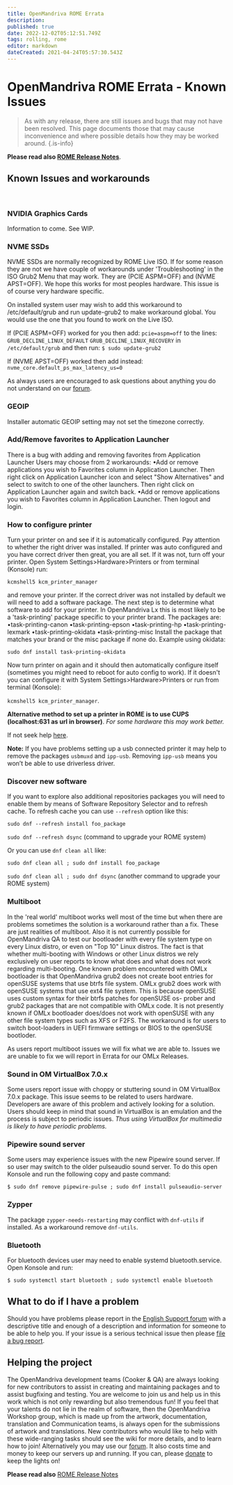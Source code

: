 ```yaml
---
title: OpenMandriva ROME Errata
description: 
published: true
date: 2022-12-02T05:12:51.749Z
tags: rolling, rome
editor: markdown
dateCreated: 2021-04-24T05:57:30.543Z
---
```


# OpenMandriva ROME Errata - Known Issues

> As with any release, there are still issues and bugs that may not have been resolved. This page documents those that may cause inconvenience and where possible details how they may be worked around.
{.is-info}

**Please read also [ROME Release Notes](/distribution/releases/omlxrolling/notes)**.
<br>

## Known Issues and workarounds
<br>

### NVIDIA Graphics Cards
Information to come. See WIP.
<br>

### NVME SSDs
NVME SSDs are normally recognized by ROME Live ISO. If for some reason they are not we have couple of workarounds under 'Troubleshooting' in the ISO Grub2 Menu that may work. They are (PCIE ASPM=OFF) and (NVME APST=OFF). We hope this works for most peoples hardware.
This issue is of course very hardware specific.

On installed system user may wish to add this workaround to /etc/default/grub and
run update-grub2 to make workaround global. You would use the one that you found to
work on the Live ISO.

If (PCIE ASPM=OFF) worked for you then add:
`pcie=aspm=off`
to the lines:
`GRUB_DECLINE_LINUX_DEFAULT`
`GRUB_DECLINE_LINUX_RECOVERY`
in
`/etc/default/grub`
and then run:
`$ sudo update-grub2`

If (NVME APST=OFF) worked then add instead:
`nvme_core.default_ps_max_latency_us=0`

As always users are encouraged to ask questions about anything you do not understand
on our [forum](https://forum.openmandriva.org/).
<br>

### GEOIP
Installer automatic GEOIP setting may not set the timezone correctly.
<br>

### Add/Remove favorites to Application Launcher

There is a bug with adding and removing favorites from Application Launcher
Users may choose from 2 workarounds:
•Add or remove  applications you wish to Favorites column in Application Launcher. Then right click on Application Launcher icon and select "Show Alternatives" and select to switch to one of the other launchers. Then right click on Application Launcher again and switch back.
•Add or remove  applications you wish to Favorites column in Application Launcher. Then logout and login.

### How to configure printer
Turn your printer on and see if it is automatically configured. Pay attention to whether the
right driver was installed. If printer was auto configured and you have correct driver then
great, you are all set.
If it was not, turn off your printer. Open System Settings>Hardware>Printers or from terminal (Konsole) run:

`kcmshell5 kcm_printer_manager`

and remove your printer.
If the correct driver was not installed by default we will need to add a software package.
The next step is to determine what software to add for your printer.
In OpenMandriva Lx this is most likely to be a 'task-printing' package specific to your
printer brand. The packages are:
•task-printing-canon
•task-printing-epson
•task-printing-hp
•task-printing-lexmark
•task-printing-okidata
•task-printing-misc
Install the package that matches your brand or the misc package if none do. Example
using okidata:

`sudo dnf install task-printing-okidata`

Now turn printer on again and it should then automatically configure itself (sometimes you
might need to reboot for auto config to work). If it doesn't you can configure it with System Settings>Hardware>Printers or run from terminal (Konsole):

`kcmshell5 kcm_printer_manager`.

**Alternative method to set up a printer in ROME is to use CUPS (localhost:631 as url in browser)**. *For some hardware this may work better.*

If not seek help [here](https://forum.openmandriva.org/c/en/support).

**Note:** If you have problems setting up a usb connected printer it may help to remove the packages `usbmuxd` and `ipp-usb`. Removing `ipp-usb` means you won’t be able to use driverless driver.
<br>

### Discover new software
If you want to explore also additional repositories packages you will need to enable them
by means of Software Repository Selector and to refresh cache. To refresh cache you can use `--refresh` option like this:

`sudo dnf --refresh install foo_package`

`sudo dnf --refresh dsync` (command to upgrade your ROME system)

Or you can use `dnf clean all` like:

`sudo dnf clean all ; sudo dnf install foo_package`

`sudo dnf clean all ; sudo dnf dsync` (another command to upgrade your ROME system)
<br>

### Multiboot
In the 'real world' multiboot works well most of the time but when there are problems
sometimes the solution is a workaround rather than a fix. These are just realities of
multiboot.
Also it is not currently possible for OpenMandriva QA to test our bootloader with every file
system type on every Linux distro, or even on "Top 10" Linux distros. The fact is that
whether multi-booting with Windows or other Linux distros we rely exclusively on user
reports to know what does and what does not work regarding multi-booting.
One known problem encountered with OMLx bootloader is that OpenMandriva grub2 does
not create boot entries for openSUSE systems that use btrfs file system. OMLx grub2 does
work with openSUSE systems that use ext4 file system.
This is because openSUSE uses custom syntax for their btrfs patches for openSUSE os-
prober and grub2 packages that are not compatible with OMLx code. It is not presently
known if OMLx bootloader does/does not work with openSUSE with any other file system
types such as XFS or F2FS.
The workaround is for users to switch boot-loaders in UEFI firmware settings or BIOS to the openSUSE bootloder.

As users report multiboot issues we will fix what we are able to. Issues we are unable to fix
we will report in Errata for our OMLx Releases.
<br>

### Sound in OM VirtualBox 7.0.x

Some users report issue with choppy or stuttering sound in OM VirtualBox 7.0.x package. This issue seems to be related to users hardware. Developers are aware of this problem and actively looking for a solution. Users should keep in mind that sound in VirtualBox is an emulation and the process is subject to periodic issues. *Thus using VirtualBox for multimedia is likely to have periodic problems.*

### Pipewire sound server
Some users may experience issues with the new Pipewire sound server. If so user may switch to the older pulseaudio sound server. To do this open Konsole and run the following copy and paste command:

`$ sudo dnf remove pipewire-pulse ; sudo dnf install pulseaudio-server`
<br>

### Zypper
The package `zypper-needs-restarting` may conflict with `dnf-utils` if installed.
As a workaround remove `dnf-utils`.
<br>

### Bluetooth
For bluetooth devices user may need to enable systemd bluetooth.service. Open Konsole
and run:

`$ sudo systemctl start bluetooth ; sudo systemctl enable bluetooth`
<br>

## What to do if I have a problem
Should you have problems please report in the [English Support forum](https://forum.openmandriva.org/c/en/support) with a descriptive title and enough of a description and information for someone to be able to help you. If your issue is a serious technical issue then please [file a bug report](https://github.com/OpenMandrivaAssociation/distribution/issues).
<br>

## Helping the project
The OpenMandriva development teams (Cooker & QA) are always looking for new
contributors to assist in creating and maintaining packages and to assist bugfixing and
testing. You are welcome to join us and help us in this work which is not only rewarding but
also tremendous fun!
If you feel that your talents do not lie in the realm of software, then the OpenMandriva
Workshop group, which is made up from the artwork, documentation, translation and
Communication teams, is always open for the submissions of artwork and translations.
New contributors who would like to help with these wide-ranging tasks should see the wiki
for more details, and to learn how to join! Alternatively you may use our [forum](https://forum.openmandriva.org).
It also costs time and money to keep our servers up and running. If you can, please [donate](https://www.openmandriva.org/en/Donate)
to keep the lights on!
<br>

**Please read also**
[ROME Release Notes](https://wiki.openmandriva.org/en/distribution/releases/omlxrolling/notes)
<br>
